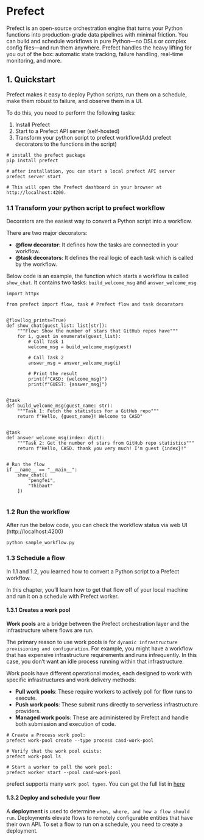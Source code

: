 # Prefect

Prefect is an open-source orchestration engine that turns your Python functions into production-grade data pipelines 
with minimal friction. You can build and schedule workflows in pure Python—no DSLs or complex config files—and 
run them anywhere. Prefect handles the heavy lifting for you out of the box: automatic state tracking, failure 
handling, real-time monitoring, and more.


## 1. Quickstart

Prefect makes it easy to deploy Python scripts, run them on a schedule, make them robust to failure, and 
observe them in a UI.

To do this, you need to perform the following tasks:

1. Install Prefect
2. Start to a Prefect API server (self-hosted)
3. Transform your python script to prefect workflow(Add prefect decorators to the functions in the script)

```shell
# install the prefect package
pip install prefect

# after installation, you can start a local prefect API server
prefect server start

# This will open the Prefect dashboard in your browser at http://localhost:4200.
```

### 1.1 Transform your python script to prefect workflow

Decorators are the easiest way to convert a Python script into a workflow.

There are two major decorators:
- **@flow decorator**: It defines how the tasks are connected in your workflow.
- **@task decorators**: It defines the real logic of each task which is called by the workflow.

Below code is an example, the function which starts a workflow is called `show_chat`. It contains
two tasks: `build_welcome_msg` and `answer_welcome_msg`

```shell
import httpx

from prefect import flow, task # Prefect flow and task decorators


@flow(log_prints=True)
def show_chat(guest_list: list[str]):
    """Flow: Show the number of stars that GitHub repos have"""
    for i, guest in enumerate(guest_list):
        # Call Task 1
        welcome_msg = build_welcome_msg(guest)

        # Call Task 2
        answer_msg = answer_welcome_msg(i)

        # Print the result
        print(f"CASD: {welcome_msg}")
        print(f"GUEST: {answer_msg}")


@task
def build_welcome_msg(guest_name: str):
    """Task 1: Fetch the statistics for a GitHub repo"""
    return f"Hello, {guest_name}! Welcome to CASD"


@task
def answer_welcome_msg(index: dict):
    """Task 2: Get the number of stars from GitHub repo statistics"""
    return f"Hello, CASD. thank you very much! I'm guest {index}!"


# Run the flow
if __name__ == "__main__":
    show_chat([
        "pengfei",
        "Thibaut"
    ])


```

### 1.2 Run the workflow 

After run the below code, you can check the workflow status via web UI (http://localhost:4200) 


```shell
python sample_workflow.py
```

### 1.3 Schedule a flow

In 1.1 and 1.2, you learned how to convert a Python script to a Prefect workflow.

In this chapter, you’ll learn how to get that flow off of your local machine and run it on 
a schedule with Prefect worker.

#### 1.3.1 Creates a work pool

**Work pools** are a bridge between the Prefect orchestration layer and the infrastructure where 
flows are run.

The primary reason to use work pools is for `dynamic infrastructure provisioning and configuration`. 
For example, you might have a workflow that has expensive infrastructure requirements and runs infrequently. 
In this case, you don’t want an idle process running within that infrastructure.

Work pools have different operational modes, each designed to work with specific infrastructures and work 
delivery methods:

- **Pull work pools**: These require workers to actively poll for flow runs to execute.
- **Push work pools**: These submit runs directly to serverless infrastructure providers.
- **Managed work pools**: These are administered by Prefect and handle both submission and execution of code.


```shell
# Create a Process work pool:
prefect work-pool create --type process casd-work-pool

# Verify that the work pool exists:
prefect work-pool ls

# Start a worker to poll the work pool:
prefect worker start --pool casd-work-pool
```

prefect supports many `work pool types`. You can get the full list in [here](https://docs.prefect.io/v3/deploy/infrastructure-concepts/work-pools#work-pool-types)

#### 1.3.2 Deploy and schedule your flow

A **deployment** is used to determine `when, where, and how a flow should run`. Deployments elevate flows to 
remotely configurable entities that have their own API. To set a flow to run on a schedule, you need to create a deployment.
